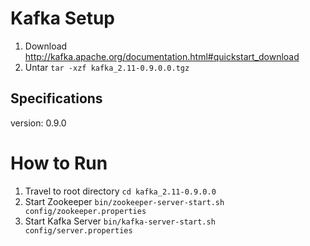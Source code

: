 # Kafka Setup
1. Download
http://kafka.apache.org/documentation.html#quickstart_download
2. Untar `tar -xzf kafka_2.11-0.9.0.0.tgz`
## Specifications
version: 0.9.0
# How to Run
1. Travel to root directory
`cd kafka_2.11-0.9.0.0`
2. Start Zookeeper
`bin/zookeeper-server-start.sh config/zookeeper.properties`
3. Start Kafka Server
`bin/kafka-server-start.sh config/server.properties`